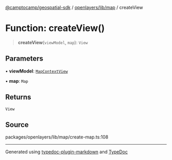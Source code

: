 [@camptocamp/geospatial-sdk](../../../../index.md) / [openlayers/lib/map](../index.md) / createView

# Function: createView()

> **createView**(`viewModel`, `map`): `View`

## Parameters

• **viewModel**: [`MapContextView`](../../../../core/lib/model/interfaces/MapContextView.md)

• **map**: `Map`

## Returns

`View`

## Source

packages/openlayers/lib/map/create-map.ts:108

***

Generated using [typedoc-plugin-markdown](https://www.npmjs.com/package/typedoc-plugin-markdown) and [TypeDoc](https://typedoc.org/)
